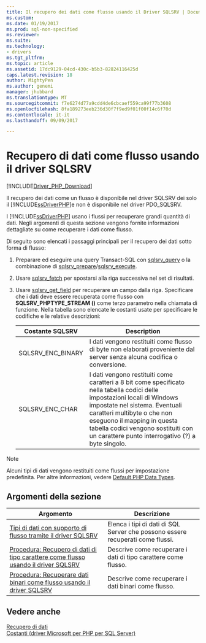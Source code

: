 ```yaml
---
title: Il recupero dei dati come flusso usando il Driver SQLSRV | Documenti Microsoft
ms.custom: 
ms.date: 01/19/2017
ms.prod: sql-non-specified
ms.reviewer: 
ms.suite: 
ms.technology:
- drivers
ms.tgt_pltfrm: 
ms.topic: article
ms.assetid: 17dc9129-04cd-430c-b5b3-82824116425d
caps.latest.revision: 18
author: MightyPen
ms.author: genemi
manager: jhubbard
ms.translationtype: MT
ms.sourcegitcommit: f7e6274d77a9cdd4de6cbcaef559ca99f77b3608
ms.openlocfilehash: 8fa189273eeb236d30f7f9ed9f01f00f14c6f70d
ms.contentlocale: it-it
ms.lasthandoff: 09/09/2017

---
```

# <a name="retrieving-data-as-a-stream-using-the-sqlsrv-driver"></a>Recupero di dati come flusso usando il driver SQLSRV
[!INCLUDE[Driver_PHP_Download](../../includes/driver_php_download.md)]

Il recupero dei dati come un flusso è disponibile nel driver SQLSRV dei solo il [!INCLUDE[ssDriverPHP](../../includes/ssdriverphp_md.md)]e non è disponibile nel driver PDO_SQLSRV.  
  
I [!INCLUDE[ssDriverPHP](../../includes/ssdriverphp_md.md)] usano i flussi per recuperare grandi quantità di dati. Negli argomenti di questa sezione vengono fornite informazioni dettagliate su come recuperare i dati come flusso.  
  
Di seguito sono elencati i passaggi principali per il recupero dei dati sotto forma di flusso:  
  
1.  Preparare ed eseguire una query Transact-SQL con [sqlsrv_query](../../connect/php/sqlsrv-query.md) o la combinazione di [sqlsrv_prepare](../../connect/php/sqlsrv-prepare.md)/[sqlsrv_execute](../../connect/php/sqlsrv-execute.md).  
  
2.  Usare [sqlsrv_fetch](../../connect/php/sqlsrv-fetch.md) per spostarsi alla riga successiva nel set di risultati.  
  
3.  Usare [sqlsrv_get_field](../../connect/php/sqlsrv-get-field.md) per recuperare un campo dalla riga. Specificare che i dati deve essere recuperata come flusso con **SQLSRV_PHPTYPE_STREAM (<encoding>)** come terzo parametro nella chiamata di funzione. Nella tabella sono elencate le costanti usate per specificare le codifiche e le relative descrizioni:  
  
    |Costante SQLSRV|Description|  
    |-------------------|---------------|  
    |SQLSRV_ENC_BINARY|I dati vengono restituiti come flusso di byte non elaborati proveniente dal server senza alcuna codifica o conversione.|  
    |SQLSRV_ENC_CHAR|I dati vengono restituiti come caratteri a 8 bit come specificato nella tabella codici delle impostazioni locali di Windows impostate nel sistema. Eventuali caratteri multibyte o che non eseguono il mapping in questa tabella codici vengono sostituiti con un carattere punto interrogativo (?) a byte singolo.|  
  
> [!NOTE]  
> Alcuni tipi di dati vengono restituiti come flussi per impostazione predefinita. Per altre informazioni, vedere [Default PHP Data Types](../../connect/php/default-php-data-types.md).  
  
## <a name="in-this-section"></a>Argomenti della sezione  
  
|Argomento|Descrizione|  
|---------|---------------|  
|[Tipi di dati con supporto di flusso tramite il driver SQLSRV](../../connect/php/data-types-with-stream-support-using-the-sqlsrv-driver.md)|Elenca i tipi di dati di SQL Server che possono essere recuperati come flussi.|  
|[Procedura: Recupero di dati di tipo carattere come flusso usando il driver SQLSRV](../../connect/php/how-to-retrieve-character-data-as-a-stream-using-the-sqlsrv-driver.md)|Descrive come recuperare i dati di tipo carattere come flusso.|  
|[Procedura: Recuperare dati binari come flusso usando il driver SQLSRV](../../connect/php/how-to-retrieve-binary-data-as-a-stream-using-the-sqlsrv-driver.md)|Descrive come recuperare i dati binari come flusso.|  
  
## <a name="see-also"></a>Vedere anche  
[Recupero di dati](../../connect/php/retrieving-data.md)  
[Costanti &#40;driver Microsoft per PHP per SQL Server&#41;](../../connect/php/constants-microsoft-drivers-for-php-for-sql-server.md)  
  


